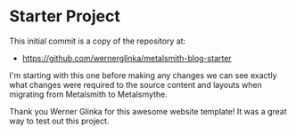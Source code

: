 # Starter Project

This initial commit is a copy of the repository at:

* https://github.com/wernerglinka/metalsmith-blog-starter

I'm starting with this one before making any changes we can see exactly what changes were required to the source content and layouts when migrating from Metalsmith to Metalsmythe.

Thank you Werner Glinka for this awesome website template!  It was a great way to test out this project.
